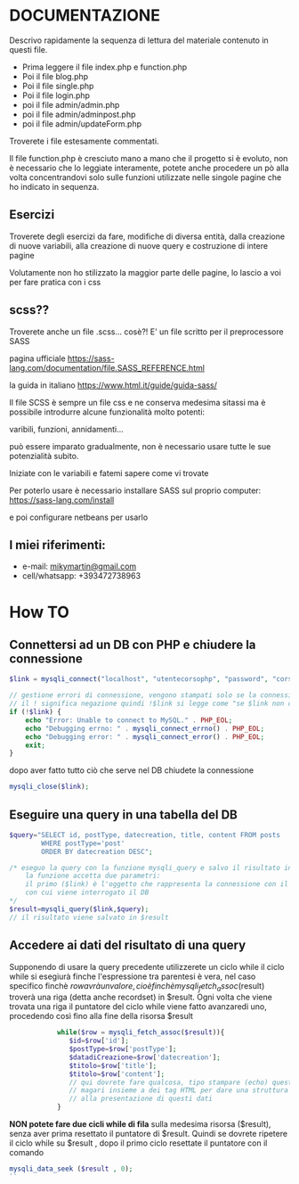 # DOCUMENTAZIONE

Descrivo rapidamente la sequenza di lettura del materiale contenuto in questi file.

- Prima leggere il file index.php e function.php
- Poi il file blog.php
- Poi il file single.php
- Poi il file login.php
- poi il file admin/admin.php
- poi il file admin/adminpost.php
- poi il file admin/updateForm.php

Troverete i file estesamente commentati.

Il file function.php è cresciuto mano a mano che il progetto si è evoluto,
non è necessario che lo leggiate interamente, potete anche procedere un pò 
alla volta concentrandovi solo sulle funzioni utilizzate nelle singole pagine
che ho indicato in sequenza.

## Esercizi
Troverete degli esercizi da fare, modifiche di diversa entità, dalla creazione di nuove variabili,
alla creazione di nuove query e costruzione di intere pagine

Volutamente non ho stilizzato la maggior parte delle pagine, lo lascio a voi per fare pratica con i css

## scss??
Troverete anche un file .scss... cosè?!
E' un file scritto per il preprocessore SASS 

pagina ufficiale https://sass-lang.com/documentation/file.SASS_REFERENCE.html

la guida in italiano https://www.html.it/guide/guida-sass/

Il file SCSS è sempre un file css e ne conserva medesima sitassi ma è possibile introdurre 
alcune funzionalità molto potenti:

varibili, funzioni, annidamenti...

può essere imparato gradualmente, non è necessario usare tutte le sue potenzialità subito.

Iniziate con le variabili e fatemi sapere come vi trovate

Per poterlo usare è necessario installare SASS sul proprio computer:
https://sass-lang.com/install

e poi configurare netbeans per usarlo

## I miei riferimenti:

- e-mail: mikymartin@gmail.com
- cell/whatsapp: +393472738963

# How TO

## Connettersi ad un DB con PHP e chiudere la connessione

```php
$link = mysqli_connect("localhost", "utentecorsophp", "password", "corsophp");

// gestione errori di connessione, vengono stampati solo se la connessione fallisce
// il ! significa negazione quindi !$link si legge come "se $link non c'è"
if (!$link) {
    echo "Error: Unable to connect to MySQL." . PHP_EOL;
    echo "Debugging errno: " . mysqli_connect_errno() . PHP_EOL;
    echo "Debugging error: " . mysqli_connect_error() . PHP_EOL;
    exit;
}
```
dopo aver fatto tutto ciò che serve nel DB chiudete la connessione

```php
mysqli_close($link);
```
## Eseguire una query in una tabella del DB

```php
$query="SELECT id, postType, datecreation, title, content FROM posts
        WHERE postType='post' 
        ORDER BY datecreation DESC";

/* eseguo la query con la funzione mysqli_query e salvo il risultato in una variabile $result
    la funzione accetta due parametri:
    il primo ($link) è l'oggetto che rappresenta la connessione con il DB, il secondo è la query
    con cui viene interrogato il DB
*/
$result=mysqli_query($link,$query);
// il risultato viene salvato in $result
```
## Accedere ai dati del risultato di una query

Supponendo di usare la query precedente utilizzerete un ciclo while
il ciclo while si esegiurà finche l'espressione tra parentesi è vera, nel caso specifico finchè
$row avrà un valore, cioè finchè mysqli_fetch_assoc($result) 
troverà una riga (detta anche recordset) in $result.
Ogni volta che viene trovata una riga il puntatore del ciclo while viene fatto avanzaredi uno,
procedendo così fino alla fine della risorsa $result

```php
            while($row = mysqli_fetch_assoc($result)){
               $id=$row['id'];
               $postType=$row['postType'];
               $datadiCreazione=$row['datecreation'];
               $titolo=$row['title'];
               $titolo=$row['content']; 
               // qui dovrete fare qualcosa, tipo stampare (echo) questi valori
               // magari insieme a dei tag HTML per dare una struttura 
               // alla presentazione di questi dati
            }
```
**NON potete fare due cicli while di fila** sulla medesima risorsa ($result), 
senza aver prima resettato il puntatore di $result.
Quindi se dovrete ripetere il ciclo while su $result , dopo il primo ciclo resettate il puntatore con il comando
```php
mysqli_data_seek ($result , 0);
``